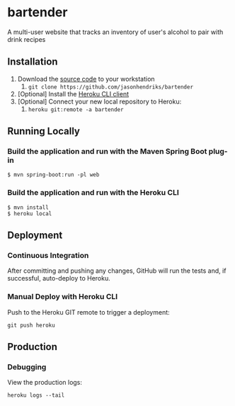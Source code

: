 # bartender

A multi-user website that tracks an inventory of user's alcohol to pair with drink recipes

## Installation

1. Download the [source code](https://github.com/jasonhendriks/bartender) to your workstation
    1. `git clone https://github.com/jasonhendriks/bartender`
1. [Optional] Install the [Heroku CLI client](https://devcenter.heroku.com/articles/heroku-cli)
1. [Optional] Connect your new local repository to Heroku:
    1. `heroku git:remote -a bartender`

## Running Locally

### Build the application and run with the Maven Spring Boot plug-in

```
$ mvn spring-boot:run -pl web
```

### Build the application and run with the Heroku CLI

```
$ mvn install
$ heroku local
```

## Deployment

### Continuous Integration

After committing and pushing any changes, GitHub will run the tests and, if successful, auto-deploy to Heroku.

### Manual Deploy with Heroku CLI

Push to the Heroku GIT remote to trigger a deployment:

```
git push heroku
```

## Production

### Debugging

View the production logs:

```
heroku logs --tail
```
